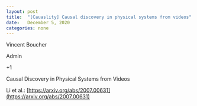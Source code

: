 ```yaml
---
layout: post
title:  "[Cauaslity] Causal discovery in physical systems from videos"
date:   December 5, 2020
categories: none
---
```









Vincent Boucher

Admin






+1

Causal Discovery in Physical Systems from Videos

Li et al.: [https://arxiv.org/abs/2007.00631](https://arxiv.org/abs/2007.00631)



 

